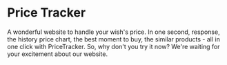   # Price Tracker
A wonderful website to handle your wish's price. In one second, response, the history price chart, the best moment to buy, the similar products - all in one click with PriceTracker. So, why don't you try it now? We're waiting for your excitement about our website.

